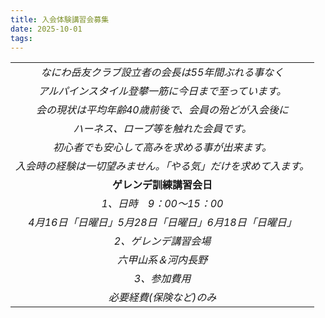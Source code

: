 ```yaml
---
title: 入会体験講習会募集
date: 2025-10-01
tags: 
---
```


| |
|:-----:|
|*なにわ岳友クラブ設立者の会長は55年間ぶれる事なく*|
|*アルパインスタイル登攀一筋に今日まで至っています。*|
|*会の現状は平均年齢40歳前後で、会員の殆どが入会後に*|
|*ハーネス、ロープ等を触れた会員です。*|
|*初心者でも安心して高みを求める事が出来ます。*|
|*入会時の経験は一切望みません。「やる気」だけを求めて入ます。*|
|**ゲレンデ訓練講習会日**|
|*1、日時　9：00～15：00*|
|*4月16日「日曜日」5月28日「日曜日」6月18日「日曜日」*|
|*2、ゲレンデ講習会場*|
|*六甲山系＆河内長野*|
|*3、参加費用*|
|*必要経費(保険など)のみ*|
